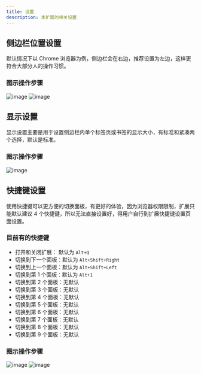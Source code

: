 ```yaml
---
title: 设置
description: 本扩展的相关设置
---
```


## 侧边栏位置设置

默认情况下以 Chrome 浏览器为例，侧边栏会在右边，推荐设置为左边，这样更符合大部分人的操作习惯。

### 图示操作步骤

![image](../../../assets/sidepanel-pos.png)
![image](../../../assets/chrome-setting-1.png)

## 显示设置

显示设置主要是用于设置侧边栏内单个标签页或书签的显示大小，有标准和紧凑两个选择，默认是标准。

### 图示操作步骤

![image](../../../assets/size-setting.png)

## 快捷键设置

使用快捷键可以更方便的切换面板，有更好的体验，因为浏览器权限限制，扩展只能默认建议 4 个快捷键，所以无法直接设置好，得用户自行到扩展快捷键设置页面设置。

### 目前有的快捷键

- 打开和关闭扩展： 默认为 `Alt+Q`
- 切换到下一个面板：默认为 `Alt+Shift+Right`
- 切换到上一个面板：默认为 `Alt+Shift+Left`
- 切换到第 1 个面板：默认为 `Alt+1`
- 切换到第 2 个面板：无默认
- 切换到第 3 个面板：无默认
- 切换到第 4 个面板：无默认
- 切换到第 5 个面板：无默认
- 切换到第 6 个面板：无默认
- 切换到第 7 个面板：无默认
- 切换到第 8 个面板：无默认
- 切换到第 9 个面板：无默认

### 图示操作步骤

![image](../../../assets/kbd-setting.png)
![image](../../../assets/kbd-setting-2.png)
